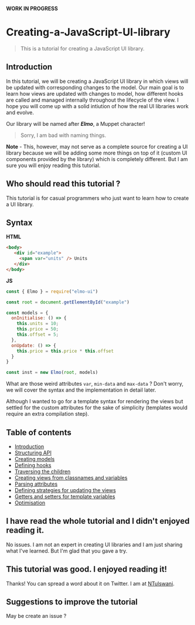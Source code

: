 **WORK IN PROGRESS**

# Creating-a-JavaScript-UI-library
> This is a tutorial for creating a JavaScript UI library.

## Introduction

In this tutorial, we will be creating a JavaScript UI library in which views will be updated with corresponding changes to the model. Our main goal is to learn how views are updated with changes to model, how different hooks are called and managed internally throughout the lifecycle of the view. I hope you will come up with a solid intiution of how the real UI libraries work and evolve.

Our library will be named after ***Elmo***, a Muppet character!

> Sorry, I am bad with naming things.

**Note** - This, however, may not serve as a complete source for creating a UI library because we will be adding some more things on top of it (custom UI components provided by the library) which is completely different. But I am sure you will enjoy reading this tutorial.

## Who should read this tutorial ?

This tutorial is for casual programmers who just want to learn how to create a UI library.

## Syntax

**HTML**

```html
<body>
   <div id="example">
     <span var="units" /> Units
   </div>
</body>
```

**JS**

```js
const { Elmo } = require("elmo-ui")

const root = document.getElementById("example")

const models = {
  onInitialise: () => {
    this.units = 10;
    this.price = 50;
    this.offset = 5;
  },
  onUpdate: () => {
    this.price = this.price * this.offset
  }
}

const inst = new Elmo(root, models)
```

What are those weird attributes `var`, `min-data` and `max-data` ? Don't worry, we will cover the syntax and the implementation in detail later.

Although I wanted to go for a template syntax for rendering the views but settled for the custom attributes for the sake of simplicity (templates would require an extra compilation step).

## Table of contents

* [Introduction](./introduction.md)
* [Structuring API]()
* [Creating models]()
* [Defining hooks]()
* [Traversing the children]()
* [Creating views from classnames and variables]()
* [Parsing attributes]()
* [Defining strategies for updating the views]()
* [Getters and setters for template variables]()
* [Optimisation]()

## I have read the whole tutorial and I didn't enjoyed reading it.

No issues. I am not an expert in creating UI libraries and I am just sharing what I've learned. But I'm glad that you gave a try.

## This tutorial was good. I enjoyed reading it!

Thanks! You can spread a word about it on Twitter. I am at [NTulswani](https://twitter.com/NTulswani).

## Suggestions to improve the tutorial

May be create an issue ?
